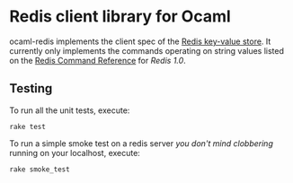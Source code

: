 Redis client library for Ocaml
==============================

ocaml-redis implements the client spec of the [Redis key-value store](http://code.google.com/p/redis/). It currently only implements the commands operating on string values listed on the [Redis Command Reference](http://code.google.com/p/redis/wiki/CommandReference) for *Redis 1.0*.

Testing
-------

To run all the unit tests, execute:

    rake test

To run a simple smoke test on a redis server *you don't mind clobbering* running on your localhost, execute:

    rake smoke_test
